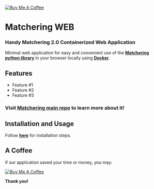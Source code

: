 [![Buy Me A Coffee](https://www.buymeacoffee.com/assets/img/custom_images/orange_img.png)](https://www.buymeacoffee.com/sergree)

# Matchering WEB

### Handy Matchering 2.0 Containerized Web Application

Minimal web application for easy and convenient use of the **[Matchering python library][matchering]** in your browser locally using **[Docker]**.

## Features

- Feature #1
- Feature #2
- Feature #3

### Visit **[Matchering main repo][matchering]** to learn more about it!

## Installation and Usage

Follow **[here](https://github.com/sergree/matchering/tree/master#docker-image---the-easiest-way)** for installation steps.

## A Coffee

If our application saved your time or money, you may:

[![Buy Me A Coffee](https://www.buymeacoffee.com/assets/img/custom_images/orange_img.png)](https://www.buymeacoffee.com/sergree)

**Thank you!**

[matchering]: https://github.com/sergree/matchering
[Docker]: https://www.docker.com/
